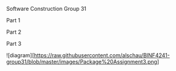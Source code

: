 Software Construction
Group 31

Part 1

Part 2

Part 3

![diagram][https://raw.githubusercontent.com/alschau/BINF4241-group31/blob/master/images/Package%20Assignment3.png]
